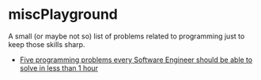 # miscPlayground

A small (or maybe not so) list of problems related to programming just to keep those skills sharp.

* [Five programming problems every Software Engineer should be able to solve in less than 1 hour](./five-programming-problems/readme.md)  

